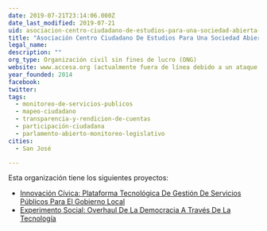 ```yaml
---
date: 2019-07-21T23:14:06.000Z
date_last_modified: 2019-07-21
uid: asociacion-centro-ciudadano-de-estudios-para-una-sociedad-abierta-accesa
title: "Asociación Centro Ciudadano De Estudios Para Una Sociedad Abierta -Accesa"
legal_name: 
description: ""
org_type: Organización civil sin fines de lucro (ONG)
website: www.accesa.org (actualmente fuera de línea debido a un ataque informático)
year_founded: 2014
facebook: 
twitter: 
tags:
  - monitoreo-de-servicios-publicos
  - mapeo-ciudadano
  - transparencia-y-rendicion-de-cuentas
  - participación-ciudadana
  - parlamento-abierto-monitoreo-legislativo
cities: 
  - San José

---
```


Esta organización tiene los siguientes proyectos:

- [Innovación Cívica: Plataforma Tecnológica De Gestión De Servicios Públicos Para El Gobierno Local](/proyectos/innovacion-civica-plataforma-tecnologica-de-gestion-de-servicios-publicos-para-el-gobierno-local)
- [Experimento Social: Overhaul De La Democracia A Través De La Tecnología](/proyectos/experimento-social-overhaul-de-la-democracia-a-traves-de-la-tecnologia)

